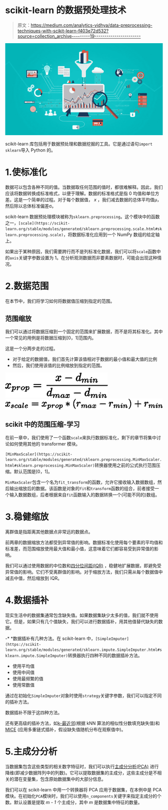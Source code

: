 # scikit-learn 的数据预处理技术

> 原文：<https://medium.com/analytics-vidhya/data-preprocessing-techniques-with-scikit-learn-f403e72d532?source=collection_archive---------19----------------------->

![](img/2c42e4b4c30345941a224842a390a625.png)

scikit-learn 库包括用于数据预处理和数据挖掘的工具。它是通过语句`import sklearn`导入 Python 的。

# 1.使标准化

数据可以包含各种不同的值。当数据取任何范围的值时，都很难解释。因此，我们应该将数据转换成标准格式，以便于理解。数据的标准格式是指 0 均值和单位方差。这是一个简单的过程。对于每个数据值， *x* ，我们减去数据的总体平均值μ，然后除以总体标准偏差σ。

scikit-learn 数据预处理模块被称为`sklearn.preprocessing`。这个模块中的函数之一，`[scale](https://scikit-learn.org/stable/modules/generated/sklearn.preprocessing.scale.html#sklearn.preprocessing.scale)`，将数据标准化应用到一个 NumPy 数组的给定轴上。

如果出于某种原因，我们需要跨行而不是列标准化数据，我们可以将`scale`函数中的`axis`关键字参数设置为 1。在分析观测数据而非要素数据时，可能会出现这种情况。

# 2.数据范围

在本节中，我们将学习如何将数据值压缩到指定的范围。

## 范围缩放

我们可以通过将数据压缩到一个固定的范围来扩展数据，而不是将其标准化。其中一个常见的用例是将数据压缩到[0，1]范围内。

这是一个分两步走的过程。

*   对于给定的数据值，我们首先计算该值相对于数据的最小值和最大值的比例
*   然后，我们使用该值的比例缩放到指定的范围。

![](img/bc9ff00c3dd7fc164f543ccd7dbab498.png)![](img/7606e90a9662da5ac5d4086407c54b78.png)

## scikit 中的范围压缩-学习

在前一章中，我们使用了一个函数`scale`来执行数据标准化，剩下的章节将集中讨论如何使用其他的 transformer 模块。

`[MinMaxScaler](https://scikit-learn.org/stable/modules/generated/sklearn.preprocessing.MinMaxScaler.html#sklearn.preprocessing.MinMaxScaler)`转换器使用之前的公式执行范围压缩。默认范围是[0，1]。

`MinMaxScaler`包含一个名为`fit_transform`的函数，允许它接收输入数据数组，然后输出缩放后的数据。该函数是对象的`fit`和`transform`函数的组合，前者接受一个输入数据数组，后者根据来自`fit`函数输入的数据转换一个(可能不同的)数组。

# 3.稳健缩放

离群值是指距离其他数据点非常远的数据点。

前两章的数据缩放方法都受到异常值的影响。数据标准化使用每个要素的平均值和标准差，而范围缩放使用最大值和最小值，这意味着它们都容易受到异常值的影响。

我们可以通过使用数据的中位数和[四分位间距(IQR)](https://en.wikipedia.org/wiki/Interquartile_range) ，稳健地扩展数据，即避免受异常值的影响。它们不受离群值的影响。对于缩放方法，我们只需从每个数据值中减去中值，然后缩放到 IQR。

# 4.数据插补

现实生活中的数据集通常包含缺失值。如果数据集缺少太多的值，我们就不使用它。但是，如果只有几个值缺失，我们可以进行数据插补，用其他值替代缺失的数据。

-* *数据插补有几种方法。在 scikit-learn 中，`[SimpleImputer](https://scikit-learn.org/stable/modules/generated/sklearn.impute.SimpleImputer.html#sklearn.impute.SimpleImputer)`转换器执行四种不同的数据插补方法。

*   使用平均值
*   使用中间值
*   使用最频繁的值
*   使用常数值

通过在初始化`SimpleImputer`对象时使用`strategy`关键字参数，我们可以指定不同的插补方法。

数据插补不限于这四种方法。

还有更高级的插补方法，如[k-最近邻](https://en.wikipedia.org/wiki/K-nearest_neighbors_algorithm)(根据 kNN 算法的相似性分数填充缺失值)和 [MICE](https://www.ncbi.nlm.nih.gov/pmc/articles/PMC3074241/) (应用多重链式插补，假设缺失值随机分布在观察值中)。

# 5.主成分分析

当数据集包含这些类型的相关数字特征时，我们可以执行[主成分分析(PCA)](https://en.wikipedia.org/wiki/Principal_component_analysis) 进行降维(即减少数据阵列中的列数)。它可以提取数据集的主成分，这些主成分是不相关的潜在变量集，包含原始数据集中的大部分信息。

我们可以在 scikit-learn 中用一个转换器将 PCA 应用于数据集，在本例中是 PCA 模块。在初始化`PCA`模块时，我们可以使用`n_components`关键字来指定主成分的个数。默认设置是提取 *m - 1* 个主成分，其中 *m* 是数据集中特征的数量。